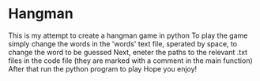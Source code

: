# Hangman
This is my attempt to create a hangman game in python
To play the game simply change the words in the 'words' text file, sperated by space, to change the word to be guessed
Next, eneter the paths to the relevant .txt files in the code file (they are marked with a comment in the main function)
After that run the python program to play
Hope you enjoy!
